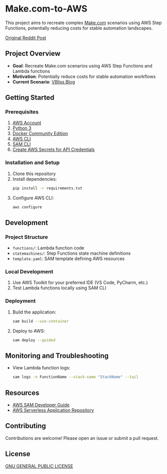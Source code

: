 # Make.com-to-AWS

This project aims to recreate complex [Make.com](https://make.com) scenarios using AWS Step Functions, potentially reducing costs for stable automation landscapes.

[Original Reddit Post](https://www.reddit.com/r/Integromat/comments/1fh5qzv/user_of_makecom_started_to_migrate_scenarios_to/)

## Project Overview

- **Goal**: Recreate Make.com scenarios using AWS Step Functions and Lambda functions
- **Motivation**: Potentially reduce costs for stable automation workflows
- **Current Scenario**: [VBliss Blog](https://github.com/amaynez/Make.com-to-AWS/tree/main/VBliss_Blog)

## Getting Started

### Prerequisites

1. [AWS Account](https://aws.amazon.com/)
2. [Python 3](https://www.python.org/downloads/)
3. [Docker Community Edition](https://hub.docker.com/search/?type=edition&offering=community)
4. [AWS CLI](https://aws.amazon.com/cli/)
5. [SAM CLI](https://docs.aws.amazon.com/serverless-application-model/latest/developerguide/serverless-sam-cli-install.html)
6. [Create AWS Secrets for API Credentials](https://docs.aws.amazon.com/secretsmanager/latest/userguide/create_secret.html)

### Installation and Setup

1. Clone this repository
2. Install dependencies:
   ```bash
   pip install -r requirements.txt
   ```
3. Configure AWS CLI:
   ```bash
   aws configure
   ```

## Development

### Project Structure

- `functions/`: Lambda function code
- `statemachines/`: Step Functions state machine definitions
- `template.yaml`: SAM template defining AWS resources

### Local Development

1. Use AWS Toolkit for your preferred IDE (VS Code, PyCharm, etc.)
2. Test Lambda functions locally using SAM CLI

### Deployment

1. Build the application:
   ```bash
   sam build --use-container
   ```
2. Deploy to AWS:
   ```bash
   sam deploy --guided
   ```

## Monitoring and Troubleshooting

- View Lambda function logs:
  ```bash
  sam logs -n FunctionName --stack-name "StackName" --tail
  ```

## Resources

- [AWS SAM Developer Guide](https://docs.aws.amazon.com/serverless-application-model/latest/developerguide/what-is-sam.html)
- [AWS Serverless Application Repository](https://aws.amazon.com/serverless/serverlessrepo/)

## Contributing

Contributions are welcome! Please open an issue or submit a pull request.

## License

[GNU GENERAL PUBLIC LICENSE](LICENSE)
